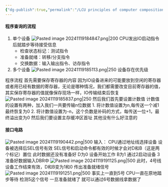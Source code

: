 ```yaml
---
{"dg-publish":true,"permalink":"/LCU principles of computer composition/程序查询方式/","dgPassFrontmatter":true,"noteIcon":"","created":"2024-11-19T18:44:21.115+08:00","updated":"2025-03-30T15:06:33.126+08:00"}
---
```



#### 程序查询的流程
1. 单个设备
	![Pasted image 20241119184847.png|200](/img/user/accessory/Pasted%20image%2020241119184847.png)
	CPU发出IO启动指令后就踏步等待接受信息
	- 检查状态标记：测试指令
	- 准备就绪：转移/分支指令
	- 交换数据：输入输出指令、访存指令
2. 多个设备
	![Pasted image 20241119185113.png|250](/img/user/accessory/Pasted%20image%2020241119185113.png)
	设备存在优先级

程序流程
首先需要保存寄存器的内容
因为IO设备进来的可能要放到空闲的寄存器或者用已经有数据的寄存器，无论是哪种情况，我们都需要改变目前寄存器的值，其实保存寄存器的值就像保存现场一样，IO传输结束后恢复
![Pasted image 20241119185837.png|250](/img/user/accessory/Pasted%20image%2020241119185837.png)
然后我们首先要设置计数值
	计数值的设置有两种，加入我们一共要传输n位数据
	1. 将计数值设置为n,每传送一个减1 最终恢复为0
	2. 将计数值设置为-n，这个负数是补码的方式，每传送一位+1，最终溢出变为0
然后我们要设置主存缓冲区首址
其他没有什么好注意的

#### 接口电路
![Pasted image 20241119190442.png|500](/img/user/accessory/Pasted%20image%2020241119190442.png)
输入：
CPU通过地址线选择设备
设备被选择后SEL信号有效
SEL信号和启动命令都有效的时候才会对D和B（这是两个标记）置位
此时数据还没有准备好 D为0
设备开始工作 B为1
通过2启动设备
3准备好数据输入DBR中
![Pasted image 20241119191125.png|500](/img/user/accessory/Pasted%20image%2020241119191125.png)
此时，4号线设备工作结束有效，D和B变为1和0 传出准备就绪信号
![Pasted image 20241119191251.png|500](/img/user/accessory/Pasted%20image%2020241119191251.png)
事实上一直到5号  CPU一直在原地踏步等待 检测5这个信号
一旦准备就绪了  就可以通过6号数据线拿数据了